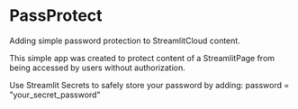 # PassProtect
Adding simple password protection to StreamlitCloud content.

This simple app was created to protect content of a StreamlitPage from being accessed by users without authorization. 

Use Streamlit Secrets to safely store your password by adding:
password = "your_secret_password"

